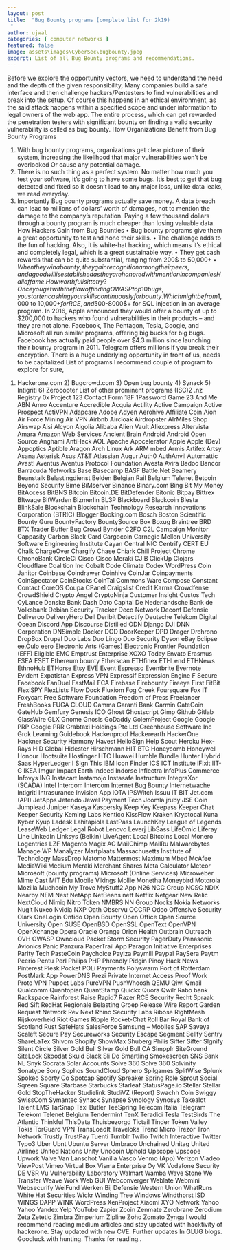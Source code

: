 ```yaml
---
layout: post
title:  "Bug Bounty programs [complete list for 2k19) 
 "
author: ujwal
categories: [ computer networks ]
featured: false
image: assets\images\CyberSec\bugbounty.jpeg
excerpt: List of all Bug Bounty programs and recommendations.
---
```


Before we explore the opportunity vectors, we need to understand the need and the depth of the given responsibility, 
Many companies build a safe interface and then challenge hackers/Pentesters to find vulnerabilities and break into the setup. Of course this happens in an ethical environment, as the said attack happens within a specified scope and under information to legal owners of the web app. The entire process, which can get rewarded the penetration testers with significant bounty on finding a valid security vulnerability is called as bug bounty. 
How Organizations Benefit from Bug Bounty Programs 
1. With bug bounty programs, organizations get clear picture of their system, increasing the 
likelihood that major vulnerabilities won’t be overlooked Or cause any potential damage. 
2. There is no such thing as a perfect system. No matter how much you test your software, it’s going to have some bugs. It’s best to get that bug detected and fixed so it doesn’t lead to any major loss, unlike data leaks, we read everyday. 
3. Importantly Bug bounty programs actually save money. A data breach can lead to 
millions of dollars’ worth of damages, not to mention the damage to the company’s reputation. Paying a few thousand dollars through a bounty program is much cheaper than losing valuable data. 
How Hackers Gain from Bug Bounties 
• Bug bounty programs give them a great opportunity to test and hone their skills. 
• The challenge adds to the fun of hacking. Also, it is white-hat hacking, which means it’s ethical and completely legal, which is a great sustainable way. 
• They get cash rewards that can be quite substantial, ranging from 200$ to 50,000$+ 
• When they win a bounty, they gain recognition among their peers, and a good will is established as they are honored with mention in companies Hall of fame. 
How worthful is it to try? 
Once you get with the flow of finding OWASP top 10 bugs, you start encashing your skills continuously for bounty. Which might be from 1,000$ to 10,000$+ for RCE, and 500$-8000$+ for SQL injection in an average program. In 2016, Apple announced they would offer a bounty of up to $200,000 to hackers who found vulnerabilities in their products – and they are not alone. Facebook, The Pentagon, Tesla, Google, and Microsoft all run similar programs, offering big bucks for big bugs. Facebook has actually paid people over $4.3 million since launching their bounty 
program in 2011. Telegram offers millions if you break their encryption. There is a huge underlying opportunity in front of us, needs to be capitalized 
List of programs 
I recommend couple of program to explore for sure, 
1) Hackerone.com 2) Bugcrowd.com 3) Open bug bounty 4) Synack 5) Intigriti 6) Zerocopter 
List of other prominent programs 
(ISC)2 
.nz Registry 
0x Project 
123 Contact Form 
18F 
1Password Game 
23 And Me 
ABN Amro 
Accenture 
Accredible 
Acquia 
Actility 
Active Campaign 
Active Prospect 
ActiVPN 
Adapcare 
Adobe 
Adyen 
Aerohive 
Affiliate Coin 
Aion 
Air Force Mining 
Air VPN 
Airbnb 
Aircloak 
Airdropster 
AIrMiles Shop 
Airswap 
Aisi 
Alcyon 
Algolia 
Alibaba 
Alien Vault 
Aliexpress 
Altervista 
Amara 
Amazon Web Services 
Ancient Brain 
Android 
Android Open Source 
Anghami 
AntiHack 
AOL 
Apache 
Appcelerator 
Apple 
Apple (Dev) 
Appoptics 
Aptible 
Aragon 
Arch Linux 
Ark 
ARM mbed 
Armis 
Artifex 
Artsy 
Asana 
Asterisk 
Asus 
AT&T 
Atlassian 
Augur 
Auth0 
AuthAnvil 
Automattic 
Avast! 
Aventus 
Aventus Protocol Foundation 
Avesta 
Avira 
Badoo 
Bancor 
Barracuda Networks 
Base 
Basecamp 
BASF 
Battle.Net 
Beamery 
Beanstalk 
Belastingdienst 
Belden 
Belgian Rail 
Belgium Telenet 
Betcoin 
Beyond Security 
Bime 
BiMserver 
Binance 
Binary.com 
Bing 
Bit My Money 
BitAccess 
BitBNS 
Bitcoin 
Bitcoin.DE 
BitDefender 
Bitonic 
Bitpay 
Bittrex 
BItwage 
BitWarden 
Bizmerlin 
BL3P 
Blackboard 
Blackcoin 
Blesta 
BlinkSale 
Blockchain 
Blockchain Technology Research Innovations Corporation (BTRIC) 
Blogger 
Booking.com 
Bosch 
Boston Scientific 
Bounty Guru 
BountyFactory 
BountySource 
Box 
Boxug 
Braintree 
BRD 
BTX Trader 
Buffer 
Bug Crowd 
Bynder 
C2FO 
C2L 
Campaign Monitor 
Cappasity 
Carbon Black 
Card 
Cargocoin 
Carnegie Mellon University Software Engineering Institute 
Cayan 
Central NIC 
Centrify 
CERT EU 
Chalk 
ChargeOver 
Chargify 
Chase 
Chiark 
Chill Project 
Chrome 
ChronoBank 
CircleCi 
Cisco 
Cisco Meraki 
CJIB 
ClickUp 
Clojars 
Cloudflare 
Coalition Inc 
Cobalt 
Code Climate 
Codex WordPress 
Coin Janitor 
Coinbase 
Coindrawer 
Coinhive 
CoinJar 
Coinpayments 
CoinSpectator 
CoinStocks 
CoinTal 
Commons Ware 
Compose 
Constant Contact 
CoreOS 
Coupa 
CPanel 
Craigslist 
Credit Karma 
Crowdfense 
CrowdShield 
Crypto Angel 
CryptoNinja 
Customer Insight 
Custos Tech 
CyLance 
Danske Bank 
Dash 
Dato Capital 
De Nederlandsche Bank 
de Volksbank 
Debian Security Tracker 
Deco Network 
Deconf 
Defensie 
Deliveroo 
DeliveryHero 
Dell 
Deribit 
Detectify 
Deutsche Telekom 
Digital Ocean 
Discord App 
Discourse 
Distilled ODN 
Django 
DJI 
DNN Corporation 
DNSimple 
Docker 
DOD 
DoorKeeper 
DPD 
Drager 
Drchrono 
DropBox 
Drupal 
Duo Labs 
Duo Lingo 
Duo Security 
Dyson 
eBay 
Eclipse 
ee.Oulo 
eero 
Electronic Arts (Games) 
Electronic Frontier Foundation (EFF) 
Eligible 
EMC 
Emptrust 
Enterprise XOXO Today 
Envato 
Erasmus 
ESEA 
ESET 
Ethereum bounty 
Etherscan 
ETHfinex 
ETHLend 
ETHNews 
EthnoHub 
ETHorse 
Etsy 
EVE 
Event Espresso 
Eventbrite 
Evernote 
Evident 
Expatistan 
Express VPN 
ExpressIf 
Expression Engine 
F Secure 
Facebook 
FanDuel 
FastMail 
FCA 
Firebase 
Firebounty 
Fireeye 
First 
FitBit 
FlexiSPY 
FlexLists 
Flow Dock 
Fluxiom 
Fog Creek 
Foursquare 
Fox IT 
Foxycart 
Free Software Foundation 
Freedom of Press 
Freelancer 
FreshBooks 
FUGA CLOUD 
Gamma 
Garanti Bank 
Garmin 
GateCoin 
GateHub 
Gemfury 
Genesis ICO 
Ghost 
Ghostscript 
Gimp 
Github 
Gitlab 
GlassWire 
GLX 
Gnome 
Gnosis 
GoDaddy 
GolemProject 
Google 
Google PRP 
Google PRR 
Grabtaxi Holdings Pte Ltd 
Greenhouse Software Inc 
Grok Learning 
Guidebook 
Hackenproof 
Hackerearth 
HackerOne 
Hackner Security 
Harmony 
Havest 
HelloSign 
Help Scout 
Heroku 
Hex-Rays 
HID Global 
Hidester 
Hirschmann 
HIT BTC 
Honeycomb 
Honeywell 
Honour 
Hootsuite 
Hostinger 
HTC 
Huawei 
Humble Bundle 
Hunter 
Hybrid Saas 
HyperLedger 
I SIgn This 
IBM 
Icon Finder 
ICS 
ICT Institute 
iFixit 
IIT-G 
IKEA 
Imgur 
Impact Earth 
Indeed 
Indorse 
Inflectra 
InfoPlus Commerce 
Infovys 
ING 
Instacart 
Instamojo 
Instasafe 
Instructure 
IntegraXor (SCADA) 
Intel 
Intercom 
Intercom 
Internet Bug Bounty 
Internetwache 
Intigriti 
Intrasurance 
Invision App 
IOTA 
IPSWitch 
Issuu 
IT BIT 
Jet.com (API) 
JetApps 
Jetendo 
Jewel Payment Tech 
Joomla 
jruby 
JSE Coin 
Jumplead 
Juniper 
Kaseya 
Kaspersky 
Keep Key 
Keepass 
Keeper Chat 
Keeper Security 
Keming Labs 
Kentico 
KissFlow 
Kraken 
Kryptocal 
Kuna 
Kyber 
Kyup 
Ladesk 
Lahitapiola 
LastPass 
LaunchKey 
League of Legends 
LeaseWeb 
Ledger 
Legal Robot 
Lenovo 
Leverj 
LibSass 
LifeOmic 
Liferay 
Line 
LinkedIn 
Linksys (Belkin) 
LiveAgent 
Local Bitcoins 
Local Monero 
Logentries 
LZF 
Magento 
Magix AG 
MailChimp 
MailRu 
Malwarebytes 
Manage WP 
Manalyzer 
Martplaats 
Massachusetts Institute of Technology 
MassDrop 
Matomo 
Mattermost 
Maximum 
Mbed 
McAfee 
MediaWiki 
Medium 
Meraki 
Merchant Shares 
Meta Calculator 
Meteor 
Microsoft (bounty programs) 
Microsoft (Online Services) 
Microweber 
Mime Cast 
MIT Edu 
Mobile Vikings 
Mollie 
Monetha 
Moneybird 
Motorola 
Mozilla 
Muchcoin 
My Trove 
MyStuff2 App 
N26 
NCC Group 
NCSC 
NDIX 
Nearby 
NEM 
Nest 
NetApp 
NetBeans 
netf 
Netflix 
Netgear 
New Relic 
NextCloud 
Nimiq 
Nitro Token 
NMBRS 
NN Group 
Nocks 
Nokia Networks 
Nugit 
Nuxeo 
Nvidia 
NXP 
Oath 
Observu 
OCCRP 
Odoo 
Offensive Security 
Olark 
OneLogin 
Onfido 
Open Bounty 
Open Office 
Open Source University 
Open SUSE 
OpenBSD 
OpenSSL 
OpenText 
OpenVPN 
OpenXchange 
Opera 
Oracle 
Orange 
Orion Health 
Outbrain 
Outreach 
OVH 
OWASP 
Owncloud 
Packet Storm Security 
PagerDuty 
Panasonic Avionics 
Panic 
Panzura 
PaperTrail App 
Paragon Initiative Enterprises 
Parity Tech 
PasteCoin 
Paychoice 
Payiza 
Paymill 
Paypal 
PaySera 
Paytm 
Peerio 
Pentu 
Perl 
Philips 
PHP 
Phrendly 
Pidgin 
Pinoy Hack News 
Pinterest 
Plesk 
Pocket 
POLi Payments 
Polyswarm 
Port of Rotterdam 
PostMark App 
PowerDNS 
Prezi 
Private Internet Access 
Proof Work 
Proto VPN 
Puppet Labs 
PureVPN 
PushWhoosh 
QEMU 
Qiwi 
Qmail 
Qualcomm 
Quantopian 
QuantStamp 
Quickx 
Quora 
Qwilr 
Rabo bank 
Rackspace 
Rainforest 
Raise 
Rapid7 
Razer 
RCE Security 
Recht Spraak 
Red Sift 
RedHat 
Regionale Belasting Groep 
Release Wire 
Report Garden 
Request Network 
Rev Next 
Rhino Security Labs 
Ribose 
RightMesh 
Rijskoverheid 
Riot Games 
Ripple 
Rocket-Chat 
Roll Bar 
Royal Bank of Scotland 
Rust 
SafeHats 
SalesForce 
Samsung – Mobiles 
SAP 
Saveya 
Scaleft 
Secure Pay 
Secureworks 
Security Escape 
Segment 
Sellfy 
Sentry 
ShareLaTex 
Shivom 
Shopify 
ShowMax 
Shuberg Philis 
Sifter 
Sifter 
SIgnify 
Silent Circle 
Silver Gold Bull 
Silver Gold Bull CA 
Simpplr 
SiteGround 
SiteLock 
Skoodat 
Skuid 
Slack 
Sli Do 
Smartling 
Smokescreen 
SNS Bank NL 
Snyk 
Socrata 
Solar Accounts 
Solve 360 
Solve 360 
Solvinity 
Sonatype 
Sony 
Sophos 
SoundCloud 
Sphero 
Spilgames 
SplitWise 
Splunk 
Spokeo 
Sporty Co 
Spotcap 
Spotify 
Spreaker 
Spring Role 
Sprout Social 
Sqreen 
Square 
Starbase 
Starbucks 
Starleaf 
StatusPage.io 
Stellar 
Stellar Gold 
StopTheHacker 
Studielink 
StudiVZ (Report) 
Swachh Coin 
Swiggy 
SwissCom 
Symantec 
Synack 
Synapse 
Synology 
Synosys 
Takealot 
Talent LMS 
TarSnap 
Taxi Butler 
TeeSpring 
Telecom Italia 
Telegram 
Telekom 
Telenet Belgium 
Tendermint 
TenX 
Teradici 
Tesla 
TestBirds 
The Atlantic 
Thinkful 
ThisData 
Thuisbezorgd 
Tictail 
Tinder 
Token Valley 
Tokia 
TorGuard VPN 
TransLoadIt 
Traveloka 
Trend Micro 
Trezor 
Tron Network 
Trustly 
TrustPay 
Tuenti 
Tumblr 
Twilio 
Twitch Interactive 
Twitter 
Typo3 
Uber 
Ubnt 
Ubuntu Server 
Umbraco 
Unchained 
Unitag 
United Airlines 
United Nations 
Unity 
Unocoin 
Uphold 
Upscope 
Upscope 
Upwork 
Valve 
Van Lanschot 
Vanilla 
Vasco 
Venmo (App) 
Verizon 
Viadeo 
ViewPost 
Vimeo 
Virtual Box 
Visma Enterprise Oy 
VK Vodafone Security DE 
VSR 
Vu Vulnerability Laboratory 
Walmart 
Wamba 
Wave Stone 
We Transfer 
Weave Work 
Web GUI 
Webconverger 
Weblate 
Webmini 
Websecurify 
WeiFund 
Werken Bij Defensie 
Western Union 
WhatRuns 
White Hat Securities 
Wickr 
Winding Tree 
Windows 
Windthorst ISD 
WINGS DAPP 
WINK 
WordPress 
XenProject 
Xiaomi 
XYO Network 
Yahoo 
Yahoo 
Yandex 
Yelp 
YouTube 
Zapier 
Zcoin 
Zenmate 
Zerobrane 
Zerodium 
Zeta 
Zetetic 
Zimbra 
Zimperium 
Zipline 
Zoho 
Zomato 
Zynga 
I would recommend reading medium articles and stay updated with hacktivity of hackerone. Stay updated with new CVE. Further updates In GLUG blogs. Goodluck with hunting. Thanks for reading.. 

